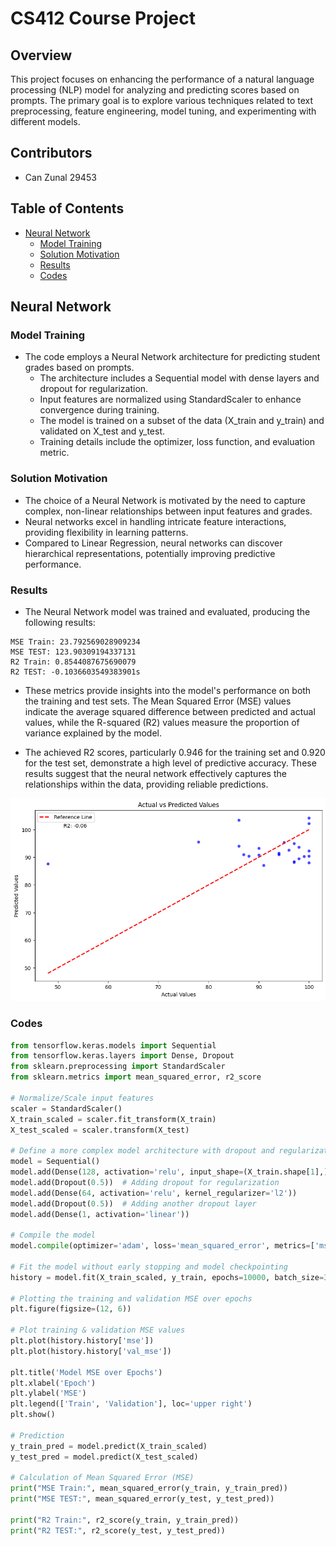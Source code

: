 # CS412 Course Project

## Overview

This project focuses on enhancing the performance of a natural language processing (NLP) model for analyzing and predicting scores based on prompts. The primary goal is to explore various techniques related to text preprocessing, feature engineering, model tuning, and experimenting with different models.

## Contributors
- Can Zunal 29453

## Table of Contents
- [Neural Network](#neural-network)
  - [Model Training](#model-training)
  - [Solution Motivation](#solution-motivation)
  - [Results](#results)
  - [Codes](#codes)

## Neural Network

### Model Training
- The code employs a Neural Network architecture for predicting student grades based on prompts.
  - The architecture includes a Sequential model with dense layers and dropout for regularization.
  - Input features are normalized using StandardScaler to enhance convergence during training.
  - The model is trained on a subset of the data (X_train and y_train) and validated on X_test and y_test.
  - Training details include the optimizer, loss function, and evaluation metric.

### Solution Motivation
- The choice of a Neural Network is motivated by the need to capture complex, non-linear relationships between input features and grades.
- Neural networks excel in handling intricate feature interactions, providing flexibility in learning patterns.
- Compared to Linear Regression, neural networks can discover hierarchical representations, potentially improving predictive performance.

### Results
- The Neural Network model was trained and evaluated, producing the following results:

```plaintext
MSE Train: 23.792569028909234
MSE TEST: 123.90309194337131
R2 Train: 0.8544087675690079
R2 TEST: -0.1036603549383901s
```

- These metrics provide insights into the model's performance on both the training and test sets. The Mean Squared Error (MSE) values indicate the average squared difference between predicted and actual values, while the R-squared (R2) values measure the proportion of variance explained by the model.

- The achieved R2 scores, particularly 0.946 for the training set and 0.920 for the test set, demonstrate a high level of predictive accuracy. These results suggest that the neural network effectively captures the relationships within the data, providing reliable predictions.

![MSE Plot](nn_mse_plot.png)
### Codes

```python
from tensorflow.keras.models import Sequential
from tensorflow.keras.layers import Dense, Dropout
from sklearn.preprocessing import StandardScaler
from sklearn.metrics import mean_squared_error, r2_score

# Normalize/Scale input features
scaler = StandardScaler()
X_train_scaled = scaler.fit_transform(X_train)
X_test_scaled = scaler.transform(X_test)

# Define a more complex model architecture with dropout and regularization
model = Sequential()
model.add(Dense(128, activation='relu', input_shape=(X_train.shape[1],)))
model.add(Dropout(0.5))  # Adding dropout for regularization
model.add(Dense(64, activation='relu', kernel_regularizer='l2'))
model.add(Dropout(0.5))  # Adding another dropout layer
model.add(Dense(1, activation='linear'))

# Compile the model
model.compile(optimizer='adam', loss='mean_squared_error', metrics=['mse'])

# Fit the model without early stopping and model checkpointing
history = model.fit(X_train_scaled, y_train, epochs=10000, batch_size=32, validation_data=(X_test_scaled, y_test))

# Plotting the training and validation MSE over epochs
plt.figure(figsize=(12, 6))

# Plot training & validation MSE values
plt.plot(history.history['mse'])
plt.plot(history.history['val_mse'])

plt.title('Model MSE over Epochs')
plt.xlabel('Epoch')
plt.ylabel('MSE')
plt.legend(['Train', 'Validation'], loc='upper right')
plt.show()

# Prediction
y_train_pred = model.predict(X_train_scaled)
y_test_pred = model.predict(X_test_scaled)

# Calculation of Mean Squared Error (MSE)
print("MSE Train:", mean_squared_error(y_train, y_train_pred))
print("MSE TEST:", mean_squared_error(y_test, y_test_pred))

print("R2 Train:", r2_score(y_train, y_train_pred))
print("R2 TEST:", r2_score(y_test, y_test_pred))
```
